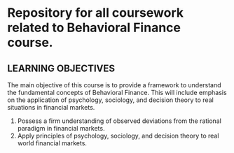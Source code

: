 # Repository for all coursework related to Behavioral Finance course.

## LEARNING OBJECTIVES

The main objective of this course is to provide a framework to understand the fundamental concepts of Behavioral Finance.  This will include emphasis on the application of psychology, sociology, and decision theory to real situations in financial markets.

1.  Possess a firm understanding of observed deviations from the rational paradigm in financial markets.
2.  Apply principles of psychology, sociology, and decision theory to real world financial markets.
